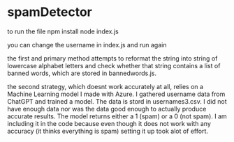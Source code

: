 # spamDetector

to run the file
npm install
node index.js

you can change the username in index.js and run again

the first and primary method attempts to reformat the string into string of lowercase alphabet letters and check whether that string contains a list of banned words, which are stored in bannedwords.js.

the second strategy, which doesnt work accurately at all, relies on a Machine Learning model I made with Azure. I gathered username data from ChatGPT and trained a model. The data is stord in usernames3.csv. I did not have enough data nor was the data good enough to actually produce accurate results.
The model returns either a 1 (spam) or a 0 (not spam). I am including it in the code because even though it does not work with any accuracy (it thinks everything is spam) setting it up took alot of effort.
